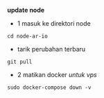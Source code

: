 **update node**

* 1 masuk ke direktori node
```
cd node-ar-io
```
* tarik perubahan terbaru
```
git pull
```
* 2 matikan docker
*untuk vps*
```
sudo docker-compose down -v
```
